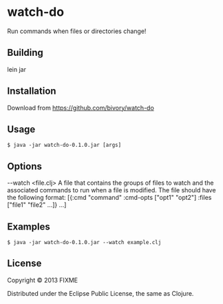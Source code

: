 # watch-do

Run commands when files or directories change!


## Building

lein jar


## Installation

Download from https://github.com/bivory/watch-do

## Usage

    $ java -jar watch-do-0.1.0.jar [args]

## Options

--watch <file.clj>
   A file that contains the groups of files to watch and the associated commands to run when a file is modified. The file should have the following format:
[{:cmd "command" :cmd-opts ["opt1" "opt2"] :files ["file1" "file2" ...]} ...]

## Examples

    $ java -jar watch-do-0.1.0.jar --watch example.clj

## License

Copyright © 2013 FIXME

Distributed under the Eclipse Public License, the same as Clojure.
